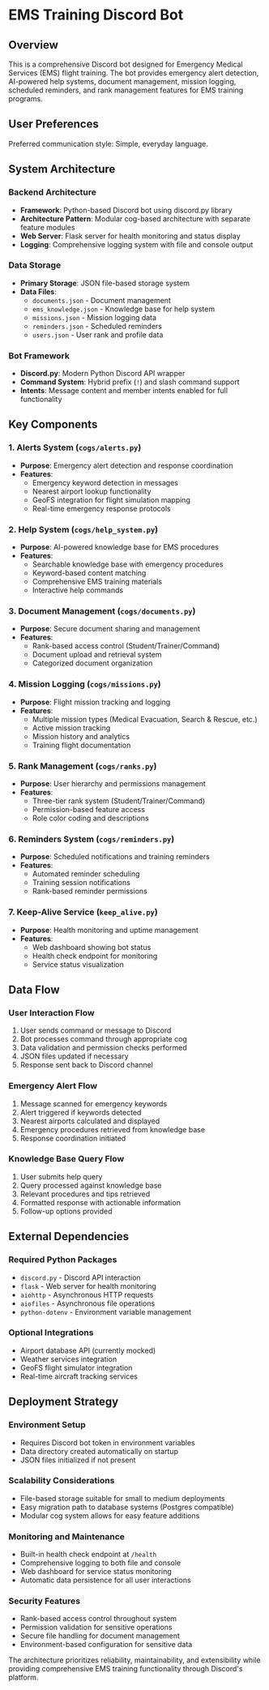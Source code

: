 # EMS Training Discord Bot

## Overview

This is a comprehensive Discord bot designed for Emergency Medical Services (EMS) flight training. The bot provides emergency alert detection, AI-powered help systems, document management, mission logging, scheduled reminders, and rank management features for EMS training programs.

## User Preferences

Preferred communication style: Simple, everyday language.

## System Architecture

### Backend Architecture
- **Framework**: Python-based Discord bot using discord.py library
- **Architecture Pattern**: Modular cog-based architecture with separate feature modules
- **Web Server**: Flask server for health monitoring and status display
- **Logging**: Comprehensive logging system with file and console output

### Data Storage
- **Primary Storage**: JSON file-based storage system
- **Data Files**: 
  - `documents.json` - Document management
  - `ems_knowledge.json` - Knowledge base for help system
  - `missions.json` - Mission logging data
  - `reminders.json` - Scheduled reminders
  - `users.json` - User rank and profile data

### Bot Framework
- **Discord.py**: Modern Python Discord API wrapper
- **Command System**: Hybrid prefix (`!`) and slash command support
- **Intents**: Message content and member intents enabled for full functionality

## Key Components

### 1. Alerts System (`cogs/alerts.py`)
- **Purpose**: Emergency alert detection and response coordination
- **Features**: 
  - Emergency keyword detection in messages
  - Nearest airport lookup functionality
  - GeoFS integration for flight simulation mapping
  - Real-time emergency response protocols

### 2. Help System (`cogs/help_system.py`)
- **Purpose**: AI-powered knowledge base for EMS procedures
- **Features**:
  - Searchable knowledge base with emergency procedures
  - Keyword-based content matching
  - Comprehensive EMS training materials
  - Interactive help commands

### 3. Document Management (`cogs/documents.py`)
- **Purpose**: Secure document sharing and management
- **Features**:
  - Rank-based access control (Student/Trainer/Command)
  - Document upload and retrieval system
  - Categorized document organization

### 4. Mission Logging (`cogs/missions.py`)
- **Purpose**: Flight mission tracking and logging
- **Features**:
  - Multiple mission types (Medical Evacuation, Search & Rescue, etc.)
  - Active mission tracking
  - Mission history and analytics
  - Training flight documentation

### 5. Rank Management (`cogs/ranks.py`)
- **Purpose**: User hierarchy and permissions management
- **Features**:
  - Three-tier rank system (Student/Trainer/Command)
  - Permission-based feature access
  - Role color coding and descriptions

### 6. Reminders System (`cogs/reminders.py`)
- **Purpose**: Scheduled notifications and training reminders
- **Features**:
  - Automated reminder scheduling
  - Training session notifications
  - Rank-based reminder permissions

### 7. Keep-Alive Service (`keep_alive.py`)
- **Purpose**: Health monitoring and uptime management
- **Features**:
  - Web dashboard showing bot status
  - Health check endpoint for monitoring
  - Service status visualization

## Data Flow

### User Interaction Flow
1. User sends command or message to Discord
2. Bot processes command through appropriate cog
3. Data validation and permission checks performed
4. JSON files updated if necessary
5. Response sent back to Discord channel

### Emergency Alert Flow
1. Message scanned for emergency keywords
2. Alert triggered if keywords detected
3. Nearest airports calculated and displayed
4. Emergency procedures retrieved from knowledge base
5. Response coordination initiated

### Knowledge Base Query Flow
1. User submits help query
2. Query processed against knowledge base
3. Relevant procedures and tips retrieved
4. Formatted response with actionable information
5. Follow-up options provided

## External Dependencies

### Required Python Packages
- `discord.py` - Discord API interaction
- `flask` - Web server for health monitoring
- `aiohttp` - Asynchronous HTTP requests
- `aiofiles` - Asynchronous file operations
- `python-dotenv` - Environment variable management

### Optional Integrations
- Airport database API (currently mocked)
- Weather services integration
- GeoFS flight simulator integration
- Real-time aircraft tracking services

## Deployment Strategy

### Environment Setup
- Requires Discord bot token in environment variables
- Data directory created automatically on startup
- JSON files initialized if not present

### Scalability Considerations
- File-based storage suitable for small to medium deployments
- Easy migration path to database systems (Postgres compatible)
- Modular cog system allows for easy feature additions

### Monitoring and Maintenance
- Built-in health check endpoint at `/health`
- Comprehensive logging to both file and console
- Web dashboard for service status monitoring
- Automatic data persistence for all user interactions

### Security Features
- Rank-based access control throughout system
- Permission validation for sensitive operations
- Secure file handling for document management
- Environment-based configuration for sensitive data

The architecture prioritizes reliability, maintainability, and extensibility while providing comprehensive EMS training functionality through Discord's platform.